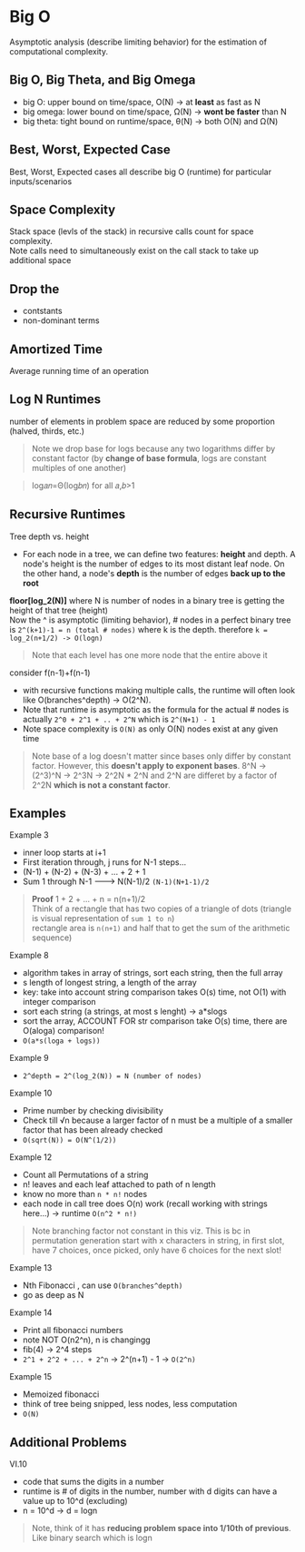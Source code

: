 # Big O

Asymptotic analysis (describe limiting behavior) for the estimation of computational complexity.

## Big O, Big Theta, and Big Omega

- big O: upper bound on time/space, O(N) -> at **least** as fast as N
- big omega: lower bound on time/space, Ω(N) -> **wont be faster** than N
- big theta: tight bound on runtime/space, θ(N) -> both O(N) and Ω(N)

## Best, Worst, Expected Case

Best, Worst, Expected cases all describe big O (runtime) for particular inputs/scenarios

## Space Complexity

Stack space (levls of the stack) in recursive calls count for space complexity.\
Note calls need to simultaneously exist on the call stack to take up additional space

## Drop the

- contstants
- non-dominant terms

## Amortized Time

Average running time of an operation

## Log N Runtimes

number of elements in problem space are reduced by some proportion (halved, thirds, etc.)

> Note we drop base for logs because any two logarithms differ by constant factor (by **change of base formula**, logs are constant multiples of one another)

>log𝑎𝑛=Θ(log𝑏𝑛) for all 𝑎,𝑏>1

## Recursive Runtimes

Tree depth vs. height
- For each node in a tree, we can define two features: **height** and depth. A node's height is the number of edges to its most distant leaf node. On the other hand, a node's **depth** is the number of edges **back up to the root**

**floor[log_2(N)]** where N is number of nodes in a binary tree is getting the height of that tree (height)\
Now the ^ is asymptotic (limiting behavior), # nodes in a perfect binary tree is `2^(k+1)-1 = n (total # nodes)` where  k is the depth. therefore `k = log_2(n+1/2) -> O(logn)`


> Note that each level has one more node that the entire above it


consider f(n-1)+f(n-1)
- with recursive functions making multiple calls, the runtime will often look like O(branches^depth) -> O(2^N).
- Note that runtime is asymptotic as the formula for the actual # nodes is actually `2^0 + 2^1 + .. + 2^N` which is `2^(N+1) - 1`
- Note space complexity is `O(N)` as only O(N) nodes exist at any given time

> Note base of a log doesn't matter since bases only differ by constant factor. However, this **doesn't apply to exponent bases**. 8^N -> (2^3)^N -> 2^3N -> 2^2N * 2^N and 2^N are differet by a factor of 2^2N **which is not a constant factor**.

## Examples

Example 3
- inner loop starts at i+1
- First iteration through, j runs for N-1 steps...
- (N-1) + (N-2) + (N-3) + ... + 2 + 1
- Sum 1 through N-1 ---> N(N-1)/2 `(N-1)(N+1-1)/2`

> **Proof** 1 + 2 + ... + n = n(n+1)/2\
Think of a rectangle that has two copies of a triangle of dots (triangle is visual representation of `sum 1 to n`)\
rectangle area is `n(n+1)` and half that to get the sum of the arithmetic sequence)

Example 8
- algorithm takes in array of strings, sort each string, then the full array
- s length of longest string, a length of the array
- key: take into account string comparison takes O(s) time, not O(1) with integer comparison
- sort each string (a strings, at most s lenght) -> a*slogs
- sort the array, ACCOUNT FOR str comparison take O(s) time, there are O(aloga) comparison!
- `O(a*s(loga + logs))`

Example 9
- `2^depth = 2^(log_2(N)) = N (number of nodes)`

Example 10
- Prime number by checking divisibility
- Check till √n because a larger factor of n must be a multiple of a smaller factor that has been already checked
- `O(sqrt(N)) = O(N^(1/2))`

Example 12
- Count all Permutations of a string
- n! leaves and each leaf attached to path of n length
- know no more than `n * n!` nodes
- each node in call tree does O(n) work (recall working with strings here...) -> runtime `O(n^2 * n!)`

> Note branching factor not constant in this viz. This is bc in permutation generation start with x characters in string, in first slot, have 7 choices, once picked, only have 6 choices for the next slot!

Example 13

- Nth Fibonacci , can use `O(branches^depth)`
- go as deep as N

Example 14

- Print all fibonacci numbers
- note NOT O(n2^n), n is changingg
- fib(4) -> 2^4 steps
- `2^1 + 2^2 + ... + 2^n` -> 2^(n+1) - 1 -> `O(2^n)`

Example 15

- Memoized fibonacci
- think of tree being snipped, less nodes, less computation
- `O(N)`

## Additional Problems

VI.10
- code that sums the digits in a number
- runtime is # of digits in the number, number with d digits can have a value up to 10^d (excluding)
- n = 10^d -> d = logn
> Note, think of it has **reducing problem space into 1/10th of previous**. Like binary search which is logn
